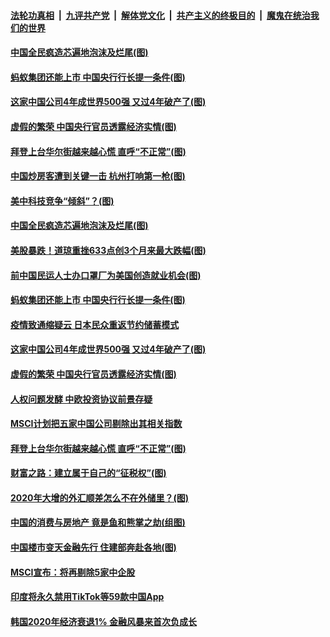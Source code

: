 

####  [法轮功真相](../../../../basic/blob/master/README.md?t=01282031) &nbsp;|&nbsp; [九评共产党](../../../../9ping.md/blob/master/README.md?t=01282031) &nbsp;|&nbsp; [解体党文化](../../../../jtdwh.md/blob/master/README.md?t=01282031)  &nbsp;|&nbsp; [共产主义的终极目的](../../../../gczydzjmd.md/blob/master/README.md?t=01282031) &nbsp;|&nbsp; [魔鬼在统治我们的世界](../../../../mgztzwmdsj.md/blob/master/README.md?t=01282031) 


#### [中国全民疯造芯遍地泡沫及烂尾(图)](../pages/p5/960580.md?t=01282031) 

#### [蚂蚁集团还能上市 中国央行行长提一条件(图)](../pages/p5/960539.md?t=01282031) 

#### [这家中国公司4年成世界500强 又过4年破产了(图)](../pages/p5/960532.md?t=01282031) 

#### [虚假的繁荣 中国央行官员透露经济实情(图)](../pages/p5/960529.md?t=01282031) 

#### [拜登上台华尔街越来越心慌 直呼“不正常”(图)](../pages/p5/960445.md?t=01282031) 


#### [中国炒房客遭到关键一击 杭州打响第一枪(图)](../pages/p5/960553.md?t=01282031) 

#### [美中科技竞争“倾斜”？(图)](../pages/p5/960588.md?t=01282031) 

#### [中国全民疯造芯遍地泡沫及烂尾(图)](../pages/p5/960580.md?t=01282031) 

#### [美股暴跌！道琼重挫633点创3个月来最大跌幅(图)](../pages/p5/960570.md?t=01282031) 

#### [前中国民运人士办口罩厂为美国创造就业机会(图)](../pages/p5/960568.md?t=01282031) 

#### [蚂蚁集团还能上市 中国央行行长提一条件(图)](../pages/p5/960539.md?t=01282031) 

#### [疫情致通缩疑云 日本民众重返节约储蓄模式](../pages/p5/960538.md?t=01282031) 

#### [这家中国公司4年成世界500强 又过4年破产了(图)](../pages/p5/960532.md?t=01282031) 

#### [虚假的繁荣 中国央行官员透露经济实情(图)](../pages/p5/960529.md?t=01282031) 

#### [人权问题发酵 中欧投资协议前景存疑](../pages/p5/960522.md?t=01282031) 

#### [MSCI计划把五家中国公司剔除出其相关指数](../pages/p5/960518.md?t=01282031) 

#### [拜登上台华尔街越来越心慌 直呼“不正常”(图)](../pages/p5/960445.md?t=01282031) 

#### [财富之路：建立属于自己的“征税权”(图)](../pages/p5/960484.md?t=01282031) 

#### [2020年大增的外汇顺差怎么不在外储里？(图)](../pages/p5/960481.md?t=01282031) 

#### [中国的消费与房地产 竟是鱼和熊掌之劫(组图)](../pages/p5/960466.md?t=01282031) 

#### [中国楼市变天金融先行 住建部奔赴各地(图)](../pages/p5/960420.md?t=01282031) 

#### [MSCI宣布：将再剔除5家中企股](../pages/p5/960393.md?t=01282031) 

#### [印度将永久禁用TikTok等59款中国App](../pages/p5/960392.md?t=01282031) 

#### [韩国2020年经济衰退1% 金融风暴来首次负成长](../pages/p5/960391.md?t=01282031) 

